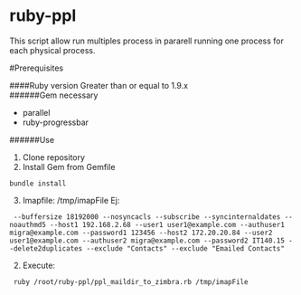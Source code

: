 # ruby-ppl

This script allow run multiples process in pararell running one process for each physical process. 

#Prerequisites

####Ruby version
Greater than or equal to 1.9.x  
######Gem necessary
* parallel
* ruby-progressbar

######Use
1. Clone repository
2. Install Gem from Gemfile
```
bundle install
```
3. Imapfile: /tmp/imapFile
Ej:
```
 --buffersize 18192000 --nosyncacls --subscribe --syncinternaldates --noauthmd5 --host1 192.168.2.68 --user1 user1@example.com --authuser1 migra@example.com --password1 123456 --host2 172.20.20.84 --user2 user1@example.com --authuser2 migra@example.com --password2 IT140.15 --delete2duplicates --exclude "Contacts" --exclude "Emailed Contacts"
```
2. Execute:
```
 ruby /root/ruby-ppl/ppl_maildir_to_zimbra.rb /tmp/imapFile 
```

